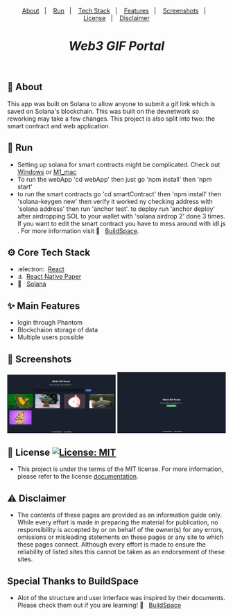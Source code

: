 <p align="center">
  <a href="#calling-about">About</a>&nbsp;&nbsp;&nbsp;|&nbsp;&nbsp;&nbsp;
  <a href="#1234-run">Run</a>&nbsp;&nbsp;&nbsp;|&nbsp;&nbsp;&nbsp;
  <a href="#gear-core-tech-stack">Tech Stack</a>&nbsp;&nbsp;&nbsp;|&nbsp;&nbsp;&nbsp;
  <a href="#sparkles-main-features">Features</a>&nbsp;&nbsp;&nbsp;|&nbsp;&nbsp;&nbsp;
  <a href="#camera_flash-screenshots">Screenshots</a>&nbsp;&nbsp;&nbsp;|&nbsp;&nbsp;&nbsp;
  <a href="#memo-license-">License</a>&nbsp;&nbsp;&nbsp;|&nbsp;&nbsp;&nbsp;
  <a href="#warning-disclaimer">Disclaimer</a>
</p>

<h1 align="center">
   <em>Web3 GIF Portal</em>
</h1>

<br />

## :calling: About

This app was built on Solana to allow anyone to submit a gif link which is saved on Solana's blockchain. This was built on the devnetwork so reworking may take a few changes. This project is also split into two: the smart contract and web application.

## :1234: Run

- Setting up solana for smart contracts might be complicated. Check out [Windows](https://github.com/buildspace/buildspace-projects/blob/main/Solana_And_Web3/en/Section_2/Resources/windows_setup.md 'Windows') or [M1_mac](https://github.com/buildspace/buildspace-projects/blob/main/Solana_And_Web3/en/Section_2/Resources/m1_setup.md 'M1_mac')
- To run the webApp 'cd webApp' then just go 'npm install' then 'npm start'
- to run the smart contracts go 'cd smartContract' then 'npm install' then 'solana-keygen new' then verify it worked ny checking address with 'solana address' then run 'anchor test'. to deploy run 'anchor deploy' after airdropping SOL to your wallet with 'solana airdrop 2' done 3 times. If you want to edit the smart contract you have to mess around with idl.js . For more information visit :horse: &nbsp; [BuildSpace](https://app.buildspace.so/ 'BuildSpace').

## :gear: Core Tech Stack

- :electron:&nbsp; [React](https://reactjs.org/ 'React')
- :anchor:&nbsp; [React Native Paper](https://callstack.github.io/react-native-paper/index.html 'React Native Paper')
- :money_with_wings: &nbsp; [Solana](https://solana.com/developers 'Solana')

## :sparkles: Main Features

- login through Phantom
- Blockchaion storage of data
- Multiple users possible

## :camera_flash: Screenshots

<p>
    <img src="./webApp/public/board.png" width="250">
    <img src="./webApp/public/connect.png" width="250">
</p>

## :memo: License <a aria-label="EVE-NET is free to use" href="https://choosealicense.com/licenses/mit/" target="_blank"><img alt="License: MIT" src="https://img.shields.io/badge/License-MIT-success.svg?style=flat-square&color=33CC12" target="_blank" /></a>

- This project is under the terms of the MIT license. For more information, please refer to the license [documentation](LICENSE).

## :warning: Disclaimer

- The contents of these pages are provided as an information guide only. While every effort is made in preparing the material for publication, no responsibility is accepted by or on behalf of the owner(s) for any errors, omissions or misleading statements on these pages or any site to which these pages connect. Although every effort is made to ensure the reliability of listed sites this cannot be taken as an endorsement of these sites.

## Special Thanks to BuildSpace

- Alot of the structure and user interface was inspired by their documents. Please check them out if you are learning! :horse: &nbsp; [BuildSpace](https://app.buildspace.so/ 'BuildSpace')

